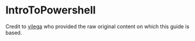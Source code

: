 # IntroToPowershell
Credit to [vilega](https://github.com/vilega) who provided the raw original content on which this guide is based.
